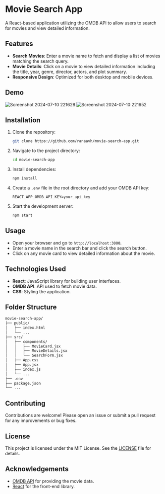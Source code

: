 

# Movie Search App

A React-based application utilizing the OMDB API to allow users to search for movies and view detailed information.

## Features

- **Search Movies**: Enter a movie name to fetch and display a list of movies matching the search query.
- **Movie Details**: Click on a movie to view detailed information including the title, year, genre, director, actors, and plot summary.
- **Responsive Design**: Optimized for both desktop and mobile devices.

## Demo
![Screenshot 2024-07-10 221628](https://github.com/user-attachments/assets/ad37f521-5ff9-407f-9875-fb4169a2ba4b)
![Screenshot 2024-07-10 221652](https://github.com/user-attachments/assets/3da4b03d-a53c-4b92-9734-83fe13c280e5)



## Installation

1. Clone the repository:
   ```bash
   git clone https://github.com/ranaavh/movie-search-app.git
   ```
2. Navigate to the project directory:
   ```bash
   cd movie-search-app
   ```
3. Install dependencies:
   ```bash
   npm install
   ```
4. Create a `.env` file in the root directory and add your OMDB API key:
   ```env
   REACT_APP_OMDB_API_KEY=your_api_key
   ```
5. Start the development server:
   ```bash
   npm start
   ```

## Usage

- Open your browser and go to `http://localhost:3000`.
- Enter a movie name in the search bar and click the search button.
- Click on any movie card to view detailed information about the movie.

## Technologies Used

- **React**: JavaScript library for building user interfaces.
- **OMDB API**: API used to fetch movie data.
- **CSS**: Styling the application.

## Folder Structure

```markdown
movie-search-app/
├── public/
│   ├── index.html
│   └── ...
├── src/
│   ├── components/
│   │   ├── MovieCard.jsx
│   │   ├── MovieDetails.jsx
│   │   └── SearchForm.jsx
│   ├── App.css
│   ├── App.jsx
│   ├── index.js
│   └── ...
├── .env
├── package.json
└── ...
```

## Contributing

Contributions are welcome! Please open an issue or submit a pull request for any improvements or bug fixes.

## License

This project is licensed under the MIT License. See the [LICENSE](LICENSE) file for details.

## Acknowledgements

- [OMDB API](http://www.omdbapi.com/) for providing the movie data.
- [React](https://reactjs.org/) for the front-end library.




